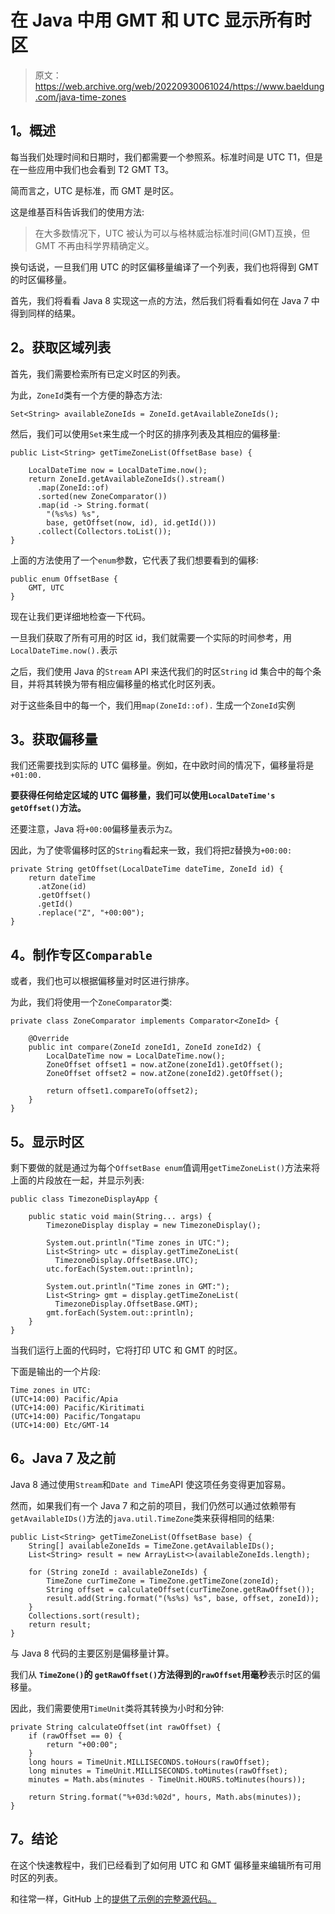# 在 Java 中用 GMT 和 UTC 显示所有时区

> 原文：<https://web.archive.org/web/20220930061024/https://www.baeldung.com/java-time-zones>

## **1。概述**

每当我们处理时间和日期时，我们都需要一个参照系。标准时间是 UTC T1，但是在一些应用中我们也会看到 T2 GMT T3。

简而言之，UTC 是标准，而 GMT 是时区。

这是维基百科告诉我们的使用方法:

> 在大多数情况下，UTC 被认为可以与格林威治标准时间(GMT)互换，但 GMT 不再由科学界精确定义。

换句话说，一旦我们用 UTC 的时区偏移量编译了一个列表，我们也将得到 GMT 的时区偏移量。

首先，我们将看看 Java 8 实现这一点的方法，然后我们将看看如何在 Java 7 中得到同样的结果。

## **2。获取区域列表**

首先，我们需要检索所有已定义时区的列表。

为此，`ZoneId`类有一个方便的静态方法:

```
Set<String> availableZoneIds = ZoneId.getAvailableZoneIds();
```

然后，我们可以使用`Set`来生成一个时区的排序列表及其相应的偏移量:

```
public List<String> getTimeZoneList(OffsetBase base) {

    LocalDateTime now = LocalDateTime.now();
    return ZoneId.getAvailableZoneIds().stream()
      .map(ZoneId::of)
      .sorted(new ZoneComparator())
      .map(id -> String.format(
        "(%s%s) %s", 
        base, getOffset(now, id), id.getId()))
      .collect(Collectors.toList());
}
```

上面的方法使用了一个`enum`参数，它代表了我们想要看到的偏移:

```
public enum OffsetBase {
    GMT, UTC
}
```

现在让我们更详细地检查一下代码。

一旦我们获取了所有可用的时区 id，我们就需要一个实际的时间参考，用`LocalDateTime.now().`表示

之后，我们使用 Java 的`Stream` API 来迭代我们的时区`String` id 集合中的每个条目，并将其转换为带有相应偏移量的格式化时区列表。

对于这些条目中的每一个，我们用`map(ZoneId::of).` 生成一个`ZoneId`实例

## **3。获取偏移量**

我们还需要找到实际的 UTC 偏移量。例如，在中欧时间的情况下，偏移量将是`+01:00.`

**要获得任何给定区域的 UTC 偏移量，我们可以使用`LocalDateTime's getOffset()`方法。**

还要注意，Java 将`+00:00`偏移量表示为`Z`。

因此，为了使零偏移时区的`String`看起来一致，我们将把`Z`替换为`+00:00:`

```
private String getOffset(LocalDateTime dateTime, ZoneId id) {
    return dateTime
      .atZone(id)
      .getOffset()
      .getId()
      .replace("Z", "+00:00");
}
```

## **4。制作专区`Comparable`**

或者，我们也可以根据偏移量对时区进行排序。

为此，我们将使用一个`ZoneComparator`类:

```
private class ZoneComparator implements Comparator<ZoneId> {

    @Override
    public int compare(ZoneId zoneId1, ZoneId zoneId2) {
        LocalDateTime now = LocalDateTime.now();
        ZoneOffset offset1 = now.atZone(zoneId1).getOffset();
        ZoneOffset offset2 = now.atZone(zoneId2).getOffset();

        return offset1.compareTo(offset2);
    }
}
```

## **5。显示时区**

剩下要做的就是通过为每个`OffsetBase enum`值调用`getTimeZoneList()`方法来将上面的片段放在一起，并显示列表:

```
public class TimezoneDisplayApp {

    public static void main(String... args) {
        TimezoneDisplay display = new TimezoneDisplay();

        System.out.println("Time zones in UTC:");
        List<String> utc = display.getTimeZoneList(
          TimezoneDisplay.OffsetBase.UTC);
        utc.forEach(System.out::println);

        System.out.println("Time zones in GMT:");
        List<String> gmt = display.getTimeZoneList(
          TimezoneDisplay.OffsetBase.GMT);
        gmt.forEach(System.out::println);
    }
}
```

当我们运行上面的代码时，它将打印 UTC 和 GMT 的时区。

下面是输出的一个片段:

```
Time zones in UTC:
(UTC+14:00) Pacific/Apia
(UTC+14:00) Pacific/Kiritimati
(UTC+14:00) Pacific/Tongatapu
(UTC+14:00) Etc/GMT-14
```

## **6。Java 7 及之前**

Java 8 通过使用`Stream`和`Date and Time`API 使这项任务变得更加容易。

然而，如果我们有一个 Java 7 和之前的项目，我们仍然可以通过依赖带有`getAvailableIDs()`方法的`java.util.TimeZone`类来获得相同的结果:

```
public List<String> getTimeZoneList(OffsetBase base) {
    String[] availableZoneIds = TimeZone.getAvailableIDs();
    List<String> result = new ArrayList<>(availableZoneIds.length);

    for (String zoneId : availableZoneIds) {
        TimeZone curTimeZone = TimeZone.getTimeZone(zoneId);
        String offset = calculateOffset(curTimeZone.getRawOffset());
        result.add(String.format("(%s%s) %s", base, offset, zoneId));
    }
    Collections.sort(result);
    return result;
}
```

与 Java 8 代码的主要区别是偏移量计算。

我们从 **`TimeZone()`的 `getRawOffset()`方法得到的`rawOffset`用毫秒**表示时区的偏移量。

因此，我们需要使用`TimeUnit`类将其转换为小时和分钟:

```
private String calculateOffset(int rawOffset) {
    if (rawOffset == 0) {
        return "+00:00";
    }
    long hours = TimeUnit.MILLISECONDS.toHours(rawOffset);
    long minutes = TimeUnit.MILLISECONDS.toMinutes(rawOffset);
    minutes = Math.abs(minutes - TimeUnit.HOURS.toMinutes(hours));

    return String.format("%+03d:%02d", hours, Math.abs(minutes));
}
```

## **7。结论**

在这个快速教程中，我们已经看到了如何用 UTC 和 GMT 偏移量来编辑所有可用时区的列表。

和往常一样，GitHub 上的[提供了示例的完整源代码。](https://web.archive.org/web/20220524022938/https://github.com/eugenp/tutorials/tree/master/core-java-modules/core-java-datetime-string)